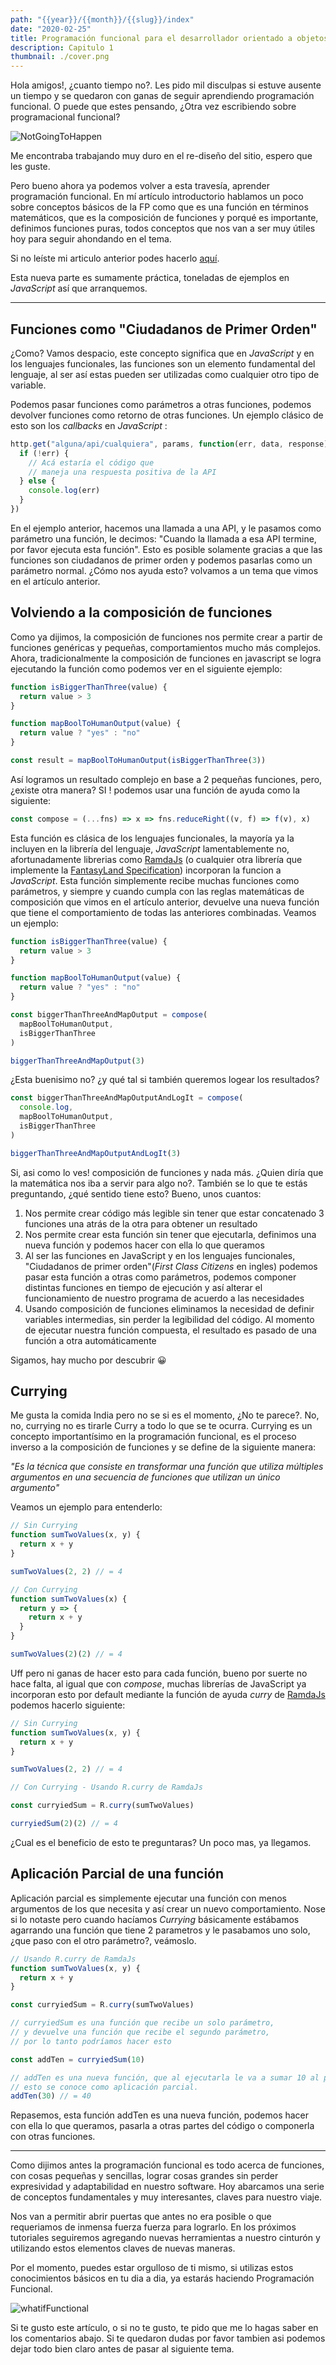```yaml
---
path: "{{year}}/{{month}}/{{slug}}/index"
date: "2020-02-25"
title: Programación funcional para el desarrollador orientado a objetos
description: Capitulo 1
thumbnail: ./cover.png
---
```


Hola amigos!, ¿cuanto tiempo no?. Les pido mil disculpas si estuve ausente un tiempo y se quedaron con ganas de seguir aprendiendo programación funcional. O puede que estes pensando, ¿Otra vez escribiendo sobre programacional funcional?

![NotGoingToHappen](./not_going_to_happen.jpg)

Me encontraba trabajando muy duro en el re-diseño del sitio, espero que les guste.

Pero bueno ahora ya podemos volver a esta travesía, aprender programación funcional. En mí artículo introductorio hablamos un poco sobre conceptos básicos de la FP como que es una función en términos matemáticos,
que es la composición de funciones y porqué es importante, definimos funciones puras, todos conceptos que nos van a ser muy útiles hoy para seguir ahondando en el tema.

Si no leíste mi articulo anterior podes hacerlo [aquí](https://www.patferraggi.dev/blog/2020/jan/programacion-funcional-para-oop/).

Esta nueva parte es sumamente práctica, toneladas de ejemplos en _JavaScript_ así que arranquemos.

---

## Funciones como "Ciudadanos de Primer Orden"

¿Como? Vamos despacio, este concepto significa que en _JavaScript_ y en los lenguajes funcionales, las funciones son un elemento fundamental del lenguaje, al ser así estas pueden ser utilizadas como cualquier otro tipo de variable.

Podemos pasar funciones como parámetros a otras funciones, podemos devolver funciones como retorno de otras funciones. Un ejemplo clásico de esto son los _callbacks_ en _JavaScript_ :

```javascript
http.get("alguna/api/cualquiera", params, function(err, data, response) {
  if (!err) {
    // Acá estaría el código que
    // maneja una respuesta positiva de la API
  } else {
    console.log(err)
  }
})
```

En el ejemplo anterior, hacemos una llamada a una API, y le pasamos como parámetro una función, le decimos: "Cuando la llamada a esa API termine, por favor ejecuta esta función". Esto es posible solamente gracias a que las funciones son ciudadanos de primer orden y podemos pasarlas como un parámetro normal. ¿Cómo nos ayuda esto? volvamos a un tema que vimos en el artículo anterior.

## Volviendo a la composición de funciones

Como ya dijimos, la composición de funciones nos permite crear a partir de funciones genéricas y pequeñas, comportamientos mucho más complejos.  
Ahora, tradicionalmente la composición de funciones en javascript se logra ejecutando la función como podemos ver en el siguiente ejemplo:

```javascript
function isBiggerThanThree(value) {
  return value > 3
}

function mapBoolToHumanOutput(value) {
  return value ? "yes" : "no"
}

const result = mapBoolToHumanOutput(isBiggerThanThree(3))
```

Así logramos un resultado complejo en base a 2 pequeñas funciones, pero, ¿existe otra manera? SI ! podemos usar una función de ayuda como la siguiente:

```javascript
const compose = (...fns) => x => fns.reduceRight((v, f) => f(v), x)
```

Esta función es clásica de los lenguajes funcionales, la mayoría ya la incluyen en la librería del lenguaje, _JavaScript_ lamentablemente no, afortunadamente librerias como [RamdaJs](https://ramdajs.com/docs/#compose) (o cualquier otra librería que implemente la [FantasyLand Specification](https://github.com/fantasyland/fantasy-land)) incorporan la funcion a _JavaScript_.
Esta función simplemente recibe muchas funciones como parámetros, y siempre y cuando cumpla con las reglas matemáticas de composición que vimos en el artículo anterior, devuelve una nueva función que tiene el comportamiento de todas las anteriores combinadas. Veamos un ejemplo:

```javascript
function isBiggerThanThree(value) {
  return value > 3
}

function mapBoolToHumanOutput(value) {
  return value ? "yes" : "no"
}

const biggerThanThreeAndMapOutput = compose(
  mapBoolToHumanOutput,
  isBiggerThanThree
)

biggerThanThreeAndMapOutput(3)
```

¿Esta buenisimo no? ¿y qué tal si también queremos logear los resultados?

```javascript
const biggerThanThreeAndMapOutputAndLogIt = compose(
  console.log,
  mapBoolToHumanOutput,
  isBiggerThanThree
)

biggerThanThreeAndMapOutputAndLogIt(3)
```

Si, asi como lo ves! composición de funciones y nada más. ¿Quien diría que la matemática nos iba a servir para algo no?.
También se lo que te estás preguntando, ¿qué sentido tiene esto? Bueno, unos cuantos:

1. Nos permite crear código más legible sin tener que estar concatenado 3 funciones una atrás de la otra para obtener un resultado
2. Nos permite crear esta función sin tener que ejecutarla, definimos una nueva función y podemos hacer con ella lo que queramos
3. Al ser las funciones en JavaScript y en los lenguajes funcionales, "Ciudadanos de primer orden"(_First Class Citizens_ en ingles) podemos pasar esta función a otras como parámetros,
   podemos componer distintas funciones en tiempo de ejecución y así alterar el funcionamiento de nuestro programa de acuerdo a las necesidades
4. Usando composición de funciones eliminamos la necesidad de definir variables intermedias, sin perder la legibilidad del código. Al momento de ejecutar nuestra función compuesta, el resultado es pasado de una función a otra automáticamente

Sigamos, hay mucho por descubrir &#128512;

## Currying

Me gusta la comida India pero no se si es el momento, ¿No te parece?. No, no, currying no es tirarle Curry a todo lo que se te ocurra.
Currying es un concepto importantísimo en la programación funcional, es el proceso inverso a la composición de funciones y se define de la siguiente manera:

_"Es la técnica que consiste en transformar una función que utiliza múltiples argumentos en una secuencia de funciones que utilizan un único argumento"_

Veamos un ejemplo para entenderlo:

```javascript
// Sin Currying
function sumTwoValues(x, y) {
  return x + y
}

sumTwoValues(2, 2) // = 4

// Con Currying
function sumTwoValues(x) {
  return y => {
    return x + y
  }
}

sumTwoValues(2)(2) // = 4
```

Uff pero ni ganas de hacer esto para cada función, bueno por suerte no hace falta, al igual que con _compose_, muchas librerías de JavaScript ya incorporan esto por default mediante la función de ayuda _curry_ de [RamdaJs](https://ramdajs.com/docs/#curry) podemos hacerlo siguiente:

```javascript
// Sin Currying
function sumTwoValues(x, y) {
  return x + y
}

sumTwoValues(2, 2) // = 4

// Con Currying - Usando R.curry de RamdaJs

const curryiedSum = R.curry(sumTwoValues)

curryiedSum(2)(2) // = 4
```

¿Cual es el beneficio de esto te preguntaras? Un poco mas, ya llegamos.

## Aplicación Parcial de una función

Aplicación parcial es simplemente ejecutar una función con menos argumentos de los que necesita y así crear un nuevo comportamiento. Nose si lo notaste pero cuando hacíamos _Currying_ básicamente estábamos agarrando una función que tiene 2 parametros y le pasabamos uno solo, ¿que paso con el otro parámetro?, veámoslo.

```javascript
// Usando R.curry de RamdaJs
function sumTwoValues(x, y) {
  return x + y
}

const curryiedSum = R.curry(sumTwoValues)

// curryiedSum es una función que recibe un solo parámetro,
// y devuelve una función que recibe el segundo parámetro,
// por lo tanto podríamos hacer esto

const addTen = curryiedSum(10)

// addTen es una nueva función, que al ejecutarla le va a sumar 10 al parámetro que nosotros elijamos.
// esto se conoce como aplicación parcial.
addTen(30) // = 40
```

Repasemos, esta función addTen es una nueva función, podemos hacer con ella lo que queramos, pasarla a otras partes del código o componerla con otras funciones.

---

Como dijimos antes la programación funcional es todo acerca de funciones, con cosas pequeñas y sencillas, lograr cosas grandes sin perder expresividad y adaptabilidad en nuestro software.
Hoy abarcamos una serie de conceptos fundamentales y muy interesantes, claves para nuestro viaje.

Nos van a permitir abrir puertas que antes no era posible o que requeriamos de inmensa fuerza fuerza para lograrlo.
En los próximos tutoriales seguiremos agregando nuevas herramientas a nuestro cinturón y utilizando estos elementos claves de nuevas maneras.

Por el momento, puedes estar orgulloso de ti mismo, si utilizas estos conocimientos básicos en tu dia a dia, ya estarás haciendo Programación Funcional.

![whatifFunctional](./what_if_functional.jpg)

Si te gusto este artículo, o si no te gusto, te pido que me lo hagas saber en los comentarios abajo. Si te quedaron dudas por favor tambien asi podemos dejar todo bien claro antes de pasar al siguiente tema.
